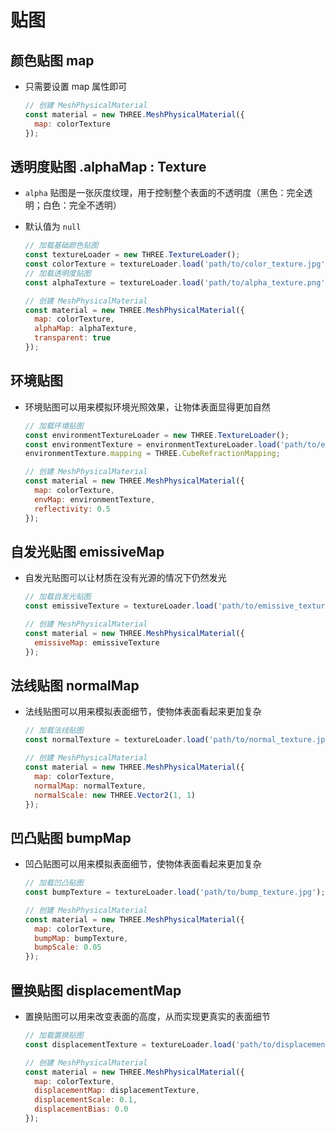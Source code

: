 # 贴图

## 颜色贴图 map

+ 只需要设置 map 属性即可

  ```js
  // 创建 MeshPhysicalMaterial
  const material = new THREE.MeshPhysicalMaterial({
    map: colorTexture
  });
  ```

## 透明度贴图 .alphaMap : Texture

+ `alpha` 贴图是一张灰度纹理，用于控制整个表面的不透明度（黑色：完全透明；白色：完全不透明）
+ 默认值为 `null`

  ```js
  // 加载基础颜色贴图
  const textureLoader = new THREE.TextureLoader();
  const colorTexture = textureLoader.load('path/to/color_texture.jpg');
  // 加载透明度贴图
  const alphaTexture = textureLoader.load('path/to/alpha_texture.png');

  // 创建 MeshPhysicalMaterial
  const material = new THREE.MeshPhysicalMaterial({
    map: colorTexture,
    alphaMap: alphaTexture,
    transparent: true
  });
  ```

## 环境贴图

+ 环境贴图可以用来模拟环境光照效果，让物体表面显得更加自然

  ```js
  // 加载环境贴图
  const environmentTextureLoader = new THREE.TextureLoader();
  const environmentTexture = environmentTextureLoader.load('path/to/environment_texture.jpg');
  environmentTexture.mapping = THREE.CubeRefractionMapping;

  // 创建 MeshPhysicalMaterial
  const material = new THREE.MeshPhysicalMaterial({
    map: colorTexture,
    envMap: environmentTexture,
    reflectivity: 0.5
  });
  ```

## 自发光贴图 emissiveMap

+ 自发光贴图可以让材质在没有光源的情况下仍然发光

  ```js
  // 加载自发光贴图
  const emissiveTexture = textureLoader.load('path/to/emissive_texture.png');

  // 创建 MeshPhysicalMaterial
  const material = new THREE.MeshPhysicalMaterial({
    emissiveMap: emissiveTexture
  });
  ```

## 法线贴图 normalMap

+ 法线贴图可以用来模拟表面细节，使物体表面看起来更加复杂

  ```js
  // 加载法线贴图
  const normalTexture = textureLoader.load('path/to/normal_texture.jpg');

  // 创建 MeshPhysicalMaterial
  const material = new THREE.MeshPhysicalMaterial({
    map: colorTexture,
    normalMap: normalTexture,
    normalScale: new THREE.Vector2(1, 1)
  });
  ```

## 凹凸贴图 bumpMap

+ 凹凸贴图可以用来模拟表面细节，使物体表面看起来更加复杂

  ```js
  // 加载凹凸贴图
  const bumpTexture = textureLoader.load('path/to/bump_texture.jpg');

  // 创建 MeshPhysicalMaterial
  const material = new THREE.MeshPhysicalMaterial({
    map: colorTexture,
    bumpMap: bumpTexture,
    bumpScale: 0.05
  });
  ```

## 置换贴图 displacementMap

+ 置换贴图可以用来改变表面的高度，从而实现更真实的表面细节

  ```js
  // 加载置换贴图
  const displacementTexture = textureLoader.load('path/to/displacement_texture.jpg');

  // 创建 MeshPhysicalMaterial
  const material = new THREE.MeshPhysicalMaterial({
    map: colorTexture,
    displacementMap: displacementTexture,
    displacementScale: 0.1,
    displacementBias: 0.0
  });

  ```







